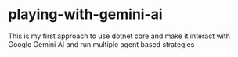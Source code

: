 # playing-with-gemini-ai
This is my first approach to use dotnet core and make it interact with Google Gemini AI and run multiple agent based strategies
